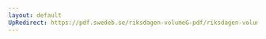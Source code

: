 ```yaml
---
layout: default
UpRedirect: https://pdf.swedeb.se/riksdagen-volumeG-pdf/riksdagen-volumeG-pdf/data/199899/reg_199899.pdf
---
```

